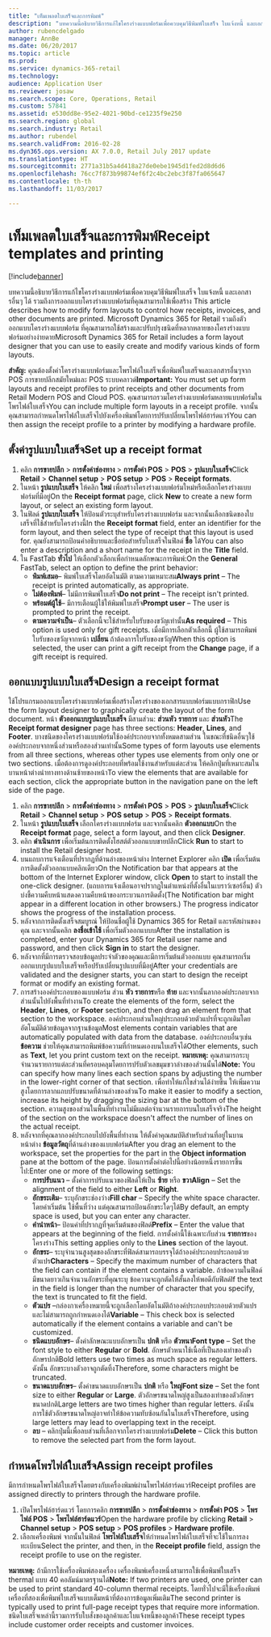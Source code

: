 ```yaml
---
title: "เท็มเพลตใบเสร็จและการพิมพ์"
description: "บทความนี้อธิบายวิธีการแก้ไขโครงร่างแบบฟอร์มเพื่อควบคุมวิธีพิมพ์ใบเสร็จ ใบแจ้งหนี้ และเอกสารอื่นๆ ได้ รวมถึงการออกแบบโครงร่างแบบฟอร์มที่คุณสามารถใช้เพื่อสร้าง  Microsoft Dynamics 365 for Retail รวมถึงตัวออกแบบโครงร่างแบบฟอร์ม ที่คุณสามารถใช้สร้างและปรับปรุงชนิดที่หลากหลายของโครงร่างแบบฟอร์มอย่างง่ายดาย"
author: rubencdelgado
manager: AnnBe
ms.date: 06/20/2017
ms.topic: article
ms.prod: 
ms.service: dynamics-365-retail
ms.technology: 
audience: Application User
ms.reviewer: josaw
ms.search.scope: Core, Operations, Retail
ms.custom: 57841
ms.assetid: e530dd8e-95e2-4021-90bd-ce1235f9e250
ms.search.region: global
ms.search.industry: Retail
ms.author: rubendel
ms.search.validFrom: 2016-02-28
ms.dyn365.ops.version: AX 7.0.0, Retail July 2017 update
ms.translationtype: HT
ms.sourcegitcommit: 2771a31b5a4d418a27de0ebe1945d1fed2d8d6d6
ms.openlocfilehash: 76cc7f873b99874ef6f2c4bc2ebc3f87fa065647
ms.contentlocale: th-th
ms.lasthandoff: 11/03/2017

---
```


# <a name="receipt-templates-and-printing"></a><span data-ttu-id="5f762-104">เท็มเพลตใบเสร็จและการพิมพ์</span><span class="sxs-lookup"><span data-stu-id="5f762-104">Receipt templates and printing</span></span>

[!include[banner](includes/banner.md)]


<span data-ttu-id="5f762-105">บทความนี้อธิบายวิธีการแก้ไขโครงร่างแบบฟอร์มเพื่อควบคุมวิธีพิมพ์ใบเสร็จ ใบแจ้งหนี้ และเอกสารอื่นๆ ได้ รวมถึงการออกแบบโครงร่างแบบฟอร์มที่คุณสามารถใช้เพื่อสร้าง </span><span class="sxs-lookup"><span data-stu-id="5f762-105">This article describes how to modify form layouts to control how receipts, invoices, and other documents are printed.</span></span> <span data-ttu-id="5f762-106">Microsoft Dynamics 365 for Retail รวมถึงตัวออกแบบโครงร่างแบบฟอร์ม ที่คุณสามารถใช้สร้างและปรับปรุงชนิดที่หลากหลายของโครงร่างแบบฟอร์มอย่างง่ายดาย</span><span class="sxs-lookup"><span data-stu-id="5f762-106">Microsoft Dynamics 365 for Retail includes a form layout designer that you can use to easily create and modify various kinds of form layouts.</span></span>

<span data-ttu-id="5f762-107">**สำคัญ:** คุณต้องตั้งค่าโครงร่างแบบฟอร์มและโพรไฟล์ใบเสร็จเพื่อพิมพ์ใบเสร็จและเอกสารอื่นๆจาก POS การขายปลีกสมัยใหม่และ POS ระบบคลาวด์</span><span class="sxs-lookup"><span data-stu-id="5f762-107">**Important:** You must set up form layouts and receipt profiles to print receipts and other documents from Retail Modern POS and Cloud POS.</span></span> <span data-ttu-id="5f762-108">คุณสามารถรวมโครงร่างแบบฟอร์มหลายแบบฟอร์มในโพรไฟล์ใบเสร็จ</span><span class="sxs-lookup"><span data-stu-id="5f762-108">You can include multiple form layouts in a receipt profile.</span></span> <span data-ttu-id="5f762-109">จากนั้นคุณสามารถกำหนดโพรไฟล์ใบเสร็จไปยังเครื่องพิมพ์โดยการปรับเปลี่ยนโพรไฟล์ฮาร์ดแวร์</span><span class="sxs-lookup"><span data-stu-id="5f762-109">You can then assign the receipt profile to a printer by modifying a hardware profile.</span></span>

## <a name="set-up-a-receipt-format"></a><span data-ttu-id="5f762-110">ตั้งค่ารูปแบบใบเสร็จ</span><span class="sxs-lookup"><span data-stu-id="5f762-110">Set up a receipt format</span></span>
1.  <span data-ttu-id="5f762-111">คลิก **การขายปลีก** &gt; **การตั้งค่าช่องทาง** &gt; **การตั้งค่า POS** &gt; **POS** &gt; **รูปแบบใบเสร็จ**</span><span class="sxs-lookup"><span data-stu-id="5f762-111">Click **Retail** &gt; **Channel setup** &gt; **POS setup** &gt; **POS** &gt; **Receipt formats**.</span></span>
2.  <span data-ttu-id="5f762-112">ในหน้า **รูปแบบใบเสร็จ** ให้คลิก **ใหม่** เพื่อสร้างโครงร่างแบบฟอร์มใหม่หรือเลือกโครงร่างแบบฟอร์มที่มีอยู่</span><span class="sxs-lookup"><span data-stu-id="5f762-112">On the **Receipt format** page, click **New** to create a new form layout, or select an existing form layout.</span></span>
3.  <span data-ttu-id="5f762-113">ในฟิลด์ **รูปแบบใบเสร็จ** ให้ป้อนตัวระบุสำหรับโครงร่างแบบฟอร์ม และจากนั้นเลือกชนิดของใบเสร็จที่ใช้สำหรับโครงร่างนี้</span><span class="sxs-lookup"><span data-stu-id="5f762-113">In the **Receipt format** field, enter an identifier for the form layout, and then select the type of receipt that this layout is used for.</span></span> <span data-ttu-id="5f762-114">คุณยังสามารถป้อนคำอธิบายและชื่อย่อสำหรับใบเสร็จในฟิลด์ **ชื่อ** ได้</span><span class="sxs-lookup"><span data-stu-id="5f762-114">You can also enter a description and a short name for the receipt in the **Title** field.</span></span>
4.  <span data-ttu-id="5f762-115">ใน FastTab **ทั่วไป** ให้เลือกตัวเลือกเพื่อกำหนดลักษณะการพิมพ์:</span><span class="sxs-lookup"><span data-stu-id="5f762-115">On the **General** FastTab, select an option to define the print behavior:</span></span>
    -   <span data-ttu-id="5f762-116">**พิมพ์เสมอ**– พิมพ์ใบเสร็จโดยอัตโนมัติ ตามความเหมาะสม</span><span class="sxs-lookup"><span data-stu-id="5f762-116">**Always print** – The receipt is printed automatically, as appropriate.</span></span>
    -   <span data-ttu-id="5f762-117">**ไม่ต้องพิมพ์**– ไม่มีการพิมพ์ใบเสร็จ</span><span class="sxs-lookup"><span data-stu-id="5f762-117">**Do not print** – The receipt isn't printed.</span></span>
    -   <span data-ttu-id="5f762-118">**พร้อมต์ผู้ใช้**– มีการเตือนผู้ใช้ให้พิมพ์ใบเสร็จ</span><span class="sxs-lookup"><span data-stu-id="5f762-118">**Prompt user** – The user is prompted to print the receipt.</span></span>
    -   <span data-ttu-id="5f762-119">**ตามความจำเป็น**– ตัวเลือกนี้จะใช้สำหรับใบรับของขวัญเท่านั้น</span><span class="sxs-lookup"><span data-stu-id="5f762-119">**As required** – This option is used only for gift receipts.</span></span> <span data-ttu-id="5f762-120">เมื่อมีการเลือกตัวเลือกนี้ ผู้ใช้สามารถพิมพ์ใบรับของขวัญจากหน้า **เปลี่ยน** ถ้าต้องการใบรับของขวัญ</span><span class="sxs-lookup"><span data-stu-id="5f762-120">When this option is selected, the user can print a gift receipt from the **Change** page, if a gift receipt is required.</span></span>

## <a name="design-a-receipt-format"></a><span data-ttu-id="5f762-121">ออกแบบรูปแบบใบเสร็จ</span><span class="sxs-lookup"><span data-stu-id="5f762-121">Design a receipt format</span></span>
<span data-ttu-id="5f762-122">ใช้โปรแกรมออกแบบโครงร่างแบบฟอร์มเพื่อสร้างโครงร่างของเอกสารแบบฟอร์มแบบกราฟิก</span><span class="sxs-lookup"><span data-stu-id="5f762-122">Use the form layout designer to graphically create the layout of the form document.</span></span> <span data-ttu-id="5f762-123">หน้า **ตัวออกแบบรูปแบบใบเสร็จ** มีสามส่วน: **ส่วนหัว** **รายการ** และ **ส่วนหัว**</span><span class="sxs-lookup"><span data-stu-id="5f762-123">The **Receipt format designer** page has three sections: **Header**, **Lines**, and **Footer**.</span></span> <span data-ttu-id="5f762-124">บางชนิดของโครงร่างแบบฟอร์มใช้องค์ประกอบจากทั้งหมดสามส่วน ในขณะที่ชนิดอื่นๆใช้องค์ประกอบจากหนึ่งส่วนหรือสองส่วนเท่านั้น</span><span class="sxs-lookup"><span data-stu-id="5f762-124">Some types of form layouts use elements from all three sections, whereas other types use elements from only one or two sections.</span></span> <span data-ttu-id="5f762-125">เมื่อต้องการดูองค์ประกอบที่พร้อมใช้งานสำหรับแต่ละส่วน ให้คลิกปุ่มที่เหมาะสมในบานหน้าต่างนำทางทางด้านซ้ายของหน้า</span><span class="sxs-lookup"><span data-stu-id="5f762-125">To view the elements that are available for each section, click the appropriate button in the navigation pane on the left side of the page.</span></span>

1.  <span data-ttu-id="5f762-126">คลิก **การขายปลีก** &gt; **การตั้งค่าช่องทาง** &gt; **การตั้งค่า POS** &gt; **POS** &gt; **รูปแบบใบเสร็จ**</span><span class="sxs-lookup"><span data-stu-id="5f762-126">Click **Retail** &gt; **Channel setup** &gt; **POS setup** &gt; **POS** &gt; **Receipt formats**.</span></span>
2.  <span data-ttu-id="5f762-127">ในหน้า **รูปแบบใบเสร็จ** เลือกโครงร่างแบบฟอร์ม และจากนั้นคลิก **ตัวออกแบบ**</span><span class="sxs-lookup"><span data-stu-id="5f762-127">On the **Receipt format** page, select a form layout, and then click **Designer**.</span></span>
3.  <span data-ttu-id="5f762-128">คลิก **ดำเนินการ** เพื่อเริ่มต้นการติดตั้งโฮสต์ตัวออกแบบขายปลีก</span><span class="sxs-lookup"><span data-stu-id="5f762-128">Click **Run** to start to install the Retail designer host.</span></span>
4.  <span data-ttu-id="5f762-129">บนแถบการแจ้งเตือนที่ปรากฏที่ด้านล่างของหน้าต่าง Internet Explorer คลิก **เปิด** เพื่อเริ่มต้นการติดตั้งตัวออกแบบคลิกเดียว</span><span class="sxs-lookup"><span data-stu-id="5f762-129">On the Notification bar that appears at the bottom of the Internet Explorer window, click **Open** to start to install the one-click designer.</span></span> <span data-ttu-id="5f762-130">(แถบการแจ้งเตือนอาจปรากฏในตำแหน่งที่ตั้งอื่นในเบราว์เซอร์อื่น) ตัวบ่งชี้ความคืบหน้าแสดงความคืบหน้าของกระบวนการติดตั้ง</span><span class="sxs-lookup"><span data-stu-id="5f762-130">(The Notification bar might appear in a different location in other browsers.) The progress indicator shows the progress of the installation process.</span></span>
5.  <span data-ttu-id="5f762-131">หลังจากการติดตั้งเสร็จสมบูรณ์ ให้ป้อนชื่อผู้ใช้ Dynamics 365 for Retail และรหัสผ่านของคุณ และจากนั้นคลิก **ลงชื่อเข้าใช้** เพื่อเริ่มตัวออกแบบบ</span><span class="sxs-lookup"><span data-stu-id="5f762-131">After the installation is completed, enter your Dynamics 365 for Retail user name and password, and then click **Sign in** to start the designer.</span></span>
6.  <span data-ttu-id="5f762-132">หลังจากที่มีการตรวจสอบข้อมูลประจำตัวของคุณและมีการเริ่มต้นตัวออกแบบ คุณสามารถเริ่มออกแบบรูปแบบใบเสร็จหรือปรับเปลี่ยนรูปแบบที่มีอยู่</span><span class="sxs-lookup"><span data-stu-id="5f762-132">After your credentials are validated and the designer starts, you can start to design the receipt format or modify an existing format.</span></span>
7.  <span data-ttu-id="5f762-133">การสร้างองค์ประกอบของแบบฟอร์ม ส่วน **หัว** **รายการ**หรือ **ท้าย** และจากนั้นลากองค์ประกอบจากส่วนนั้นไปยังพื้นที่ทำงาน</span><span class="sxs-lookup"><span data-stu-id="5f762-133">To create the elements of the form, select the **Header**, **Lines**, or **Footer** section, and then drag an element from that section to the workspace.</span></span> <span data-ttu-id="5f762-134">องค์ประกอบส่วนใหญ่ประกอบด้วยตัวแปรที่จะถูกเติมโดยอัตโนมัติด้วยข้อมูลจากฐานข้อมูล</span><span class="sxs-lookup"><span data-stu-id="5f762-134">Most elements contain variables that are automatically populated with data from the database.</span></span> <span data-ttu-id="5f762-135">องค์ประกอบอื่นๆเช่น **ข้อความ** ช่วยให้คุณสามารถพิมพ์ข้อความที่กำหนดเองบนใบเสร็จได้</span><span class="sxs-lookup"><span data-stu-id="5f762-135">Other elements, such as **Text**, let you print custom text on the receipt.</span></span> <span data-ttu-id="5f762-136">**หมายเหตุ:** คุณสามารถระบุจำนวนรายการแต่ละส่วนที่ครอบคลุมโดยการปรับตัวเลขมุมขวาล่างของส่วนนั้นได้</span><span class="sxs-lookup"><span data-stu-id="5f762-136">**Note:** You can specify how many lines each section spans by adjusting the number in the lower-right corner of that section.</span></span> <span data-ttu-id="5f762-137">เพื่อทำให้แก้ไขส่วนได้ง่ายขึ้น ให้เพิ่มความสูงโดยการลากแถบปรับขนาดที่ด้านล่างของส่วน</span><span class="sxs-lookup"><span data-stu-id="5f762-137">To make it easier to modify a section, increase its height by dragging the sizing bar at the bottom of the section.</span></span> <span data-ttu-id="5f762-138">ความสูงของส่วนในพื้นที่ทำงานไม่มีผลต่อจำนวนรายการบนใบเสร็จจริง</span><span class="sxs-lookup"><span data-stu-id="5f762-138">The height of the section on the workspace doesn't affect the number of lines on the actual receipt.</span></span>
8.  <span data-ttu-id="5f762-139">หลังจากที่คุณลากองค์ประกอบไปยังพื้นที่ทำงาน ให้ตั้งค่าคุณสมบัติสำหรับส่วนที่อยู่ในบานหน้าต่าง **ข้อมูลวัตถุ**ที่ด้านล่างของแบบฟอร์ม</span><span class="sxs-lookup"><span data-stu-id="5f762-139">After you drag an element to the workspace, set the properties for the part in the **Object information** pane at the bottom of the page.</span></span> <span data-ttu-id="5f762-140">ป้อนการตั้งค่าต่อไปนี้อย่างน้อยหนึ่งรายการขึ้นไป:</span><span class="sxs-lookup"><span data-stu-id="5f762-140">Enter one or more of the following settings:</span></span>
    -   <span data-ttu-id="5f762-141">**การปรับแนว** – ตั้งค่าการปรับแนวของฟิลด์ให้เป็น **ซ้าย** หรือ **ขวา**</span><span class="sxs-lookup"><span data-stu-id="5f762-141">**Align** – Set the alignment of the field to either **Left** or **Right**.</span></span>
    -   <span data-ttu-id="5f762-142">**อักขระเติม**– ระบุอักขระช่องว่าง</span><span class="sxs-lookup"><span data-stu-id="5f762-142">**Fill char** – Specify the white space character.</span></span> <span data-ttu-id="5f762-143">โดยค่าเริ่มต้น ใช้พื้นที่ว่าง แต่คุณสามารถป้อนอักขระใดๆได้</span><span class="sxs-lookup"><span data-stu-id="5f762-143">By default, an empty space is used, but you can enter any character.</span></span>
    -   <span data-ttu-id="5f762-144">**คำนำหน้า**– ป้อนค่าที่ปรากฏที่จุดเริ่มต้นของฟิลด์</span><span class="sxs-lookup"><span data-stu-id="5f762-144">**Prefix** – Enter the value that appears at the beginning of the field.</span></span> <span data-ttu-id="5f762-145">การตั้งค่านี้ใช้เฉพาะกับส่วน **รายการ**ของโครงร่าง</span><span class="sxs-lookup"><span data-stu-id="5f762-145">This setting applies only to the **Lines** section of the layout.</span></span>
    -   <span data-ttu-id="5f762-146">**อักขระ**– ระบุจำนวนสูงสุดของอักขระที่ฟิลด์สามารถบรรจุได้ถ้าองค์ประกอบประกอบด้วยตัวแปร</span><span class="sxs-lookup"><span data-stu-id="5f762-146">**Characters** – Specify the maximum number of characters that the field can contain if the element contains a variable.</span></span> <span data-ttu-id="5f762-147">ถ้าข้อความในฟิลด์มีขนาดยาวเกินจำนวนอักขระที่คุณระบุ ข้อความจะถูกตัดให้สั้นลงให้พอดีกับฟิลด์</span><span class="sxs-lookup"><span data-stu-id="5f762-147">If the text in the field is longer than the number of character that you specify, the text is truncated to fit the field.</span></span>
    -   <span data-ttu-id="5f762-148">**ตัวแปร** –กล่องกาเครื่องหมายนี้จะถูกเลือกโดยอัตโนมัติถ้าองค์ประกอบประกอบด้วยตัวแปรและไม่สามารถถูกกำหนดเองได้</span><span class="sxs-lookup"><span data-stu-id="5f762-148">**Variable** – This check box is selected automatically if the element contains a variable and can't be customized.</span></span>
    -   <span data-ttu-id="5f762-149">**ชนิดแบบอักษร**– ตั้งค่าลักษณะแบบอักษรเป็น **ปกติ** หรือ **ตัวหนา**</span><span class="sxs-lookup"><span data-stu-id="5f762-149">**Font type** – Set the font style to either **Regular** or **Bold**.</span></span> <span data-ttu-id="5f762-150">อักษรตัวหนาใช้เนื้อที่เป็นสองเท่าของตัวอักษรปกติ</span><span class="sxs-lookup"><span data-stu-id="5f762-150">Bold letters use two times as much space as regular letters.</span></span> <span data-ttu-id="5f762-151">ดังนั้น อักขระบางตัวอาจถูกตัดทิ้ง</span><span class="sxs-lookup"><span data-stu-id="5f762-151">Therefore, some characters might be truncated.</span></span>
    -   <span data-ttu-id="5f762-152">**ขนาดแบบอักษร**– ตั้งค่าขนาดแบบอักษรเป็น **ปกติ** หรือ **ใหญ่**</span><span class="sxs-lookup"><span data-stu-id="5f762-152">**Font size** – Set the font size to either **Regular** or **Large**.</span></span> <span data-ttu-id="5f762-153">ตัวอักษรขนาดใหญ่สูงเป็นสองเท่าของตัวอักษรขนาดปกติ</span><span class="sxs-lookup"><span data-stu-id="5f762-153">Large letters are two times higher than regular letters.</span></span> <span data-ttu-id="5f762-154">ดังนั้น การใช้ตัวอักษรขนาดใหญ่อาจทำให้ข้อความทับซ้อนกันในใบเสร็จ</span><span class="sxs-lookup"><span data-stu-id="5f762-154">Therefore, using large letters may lead to overlapping text in the receipt.</span></span>
    -   <span data-ttu-id="5f762-155">**ลบ** – คลิกปุ่มนี้เพื่อลบส่วนที่เลือกจากโครงร่างแบบฟอร์ม</span><span class="sxs-lookup"><span data-stu-id="5f762-155">**Delete** – Click this button to remove the selected part from the form layout.</span></span>

## <a name="assign-receipt-profiles"></a><span data-ttu-id="5f762-156">กำหนดโพรไฟล์ใบเสร็จ</span><span class="sxs-lookup"><span data-stu-id="5f762-156">Assign receipt profiles</span></span>
<span data-ttu-id="5f762-157">มีการกำหนดโพรไฟล์ใบเสร็จโดยตรงกับเครื่องพิมพ์ผ่านโพรไฟล์ฮาร์ดแวร์</span><span class="sxs-lookup"><span data-stu-id="5f762-157">Receipt profiles are assigned directly to printers through the hardware profile.</span></span>

1.  <span data-ttu-id="5f762-158">เปิดโพรไฟล์ฮาร์ดแวร์ โดยการคลิก **การขายปลีก** &gt; **การตั้งค่าช่องทาง** &gt; **การตั้งค่า POS** &gt; **โพรไฟล์ POS** &gt; **โพรไฟล์ฮาร์ดแวร์**</span><span class="sxs-lookup"><span data-stu-id="5f762-158">Open the hardware profile by clicking **Retail** &gt; **Channel setup** &gt; **POS setup** &gt; **POS profiles** &gt; **Hardware profile**.</span></span>
2.  <span data-ttu-id="5f762-159">เลือกเครื่องพิมพ์ จากนั้นในฟิลด์ **โพรไฟล์ใบเสร็จ**ให้กำหนดโพรไฟล์ใบเสร็จที่จะใช้ในการลงทะเบียน</span><span class="sxs-lookup"><span data-stu-id="5f762-159">Select the printer, and then, in the **Receipt profile** field, assign the receipt profile to use on the register.</span></span>

<span data-ttu-id="5f762-160">**หมายเหตุ:** ถ้ามีการใช้เครื่องพิมพ์สองเครื่อง เครื่องพิมพ์เครื่องหนึ่งสามารถใช้เพื่อพิมพ์ใบเสร็จ thermal แบบ 40 คอลัมน์มาตรฐานได้</span><span class="sxs-lookup"><span data-stu-id="5f762-160">**Note:** If two printers are used, one printer can be used to print standard 40-column thermal receipts.</span></span> <span data-ttu-id="5f762-161">โดยทั่วไปจะมีใช้เครื่องพิมพ์เครื่องที่สองเพื่อพิมพ์ใบเสร็จแบบเต็มหน้าที่ต้องการข้อมูลเพิ่มเติม</span><span class="sxs-lookup"><span data-stu-id="5f762-161">The second printer is typically used to print full-page receipt types that require more information.</span></span> <span data-ttu-id="5f762-162">ชนิดใบเสร็จเหล่านี้รวมการรับใบสั่งของลูกค้าและใบแจ้งหนี้ของลูกค้า</span><span class="sxs-lookup"><span data-stu-id="5f762-162">These receipt types include customer order receipts and customer invoices.</span></span>




